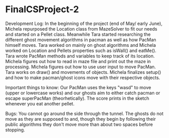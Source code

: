 # FinalCSProject-2


Development Log:
In the beginning of the project (end of May/ early June), Michela repurposed the Location class from MazeSolver to fit our needs and started on a Pellet class. Meanwhile Tara started researching the different ghost movement algorithms in pacman as well as how PacMan himself moves.
Tara worked on mainly on ghost algorithms and Michela worked on Location and Pellets properties such as isWall() and eatMe().
Tara wrote PacMan methods and variables to keep track of its location.
Michela figures out how to read in maze file and print out the maze in processing.
Michela figures out how to use user input to move PacMan.
Tara works on draw() and movements of objects.
Michela finalizes setup() and how to make pacman/ghost icons move with their respective objects.

Important things to know:
Our PacMan uses the keys "wasd" to move (upper or lowercase works) and our ghosts aim to either catch pacman or escape superPacMan (theorhetically).
The score prints in the sketch whenever you eat another pellet.

Bugs:
You cannot go around the side through the tunnel.
The ghosts do not move as they are supposed to and, though they begin by following their public algorithms they don't move more than about two spaces before stopping.

